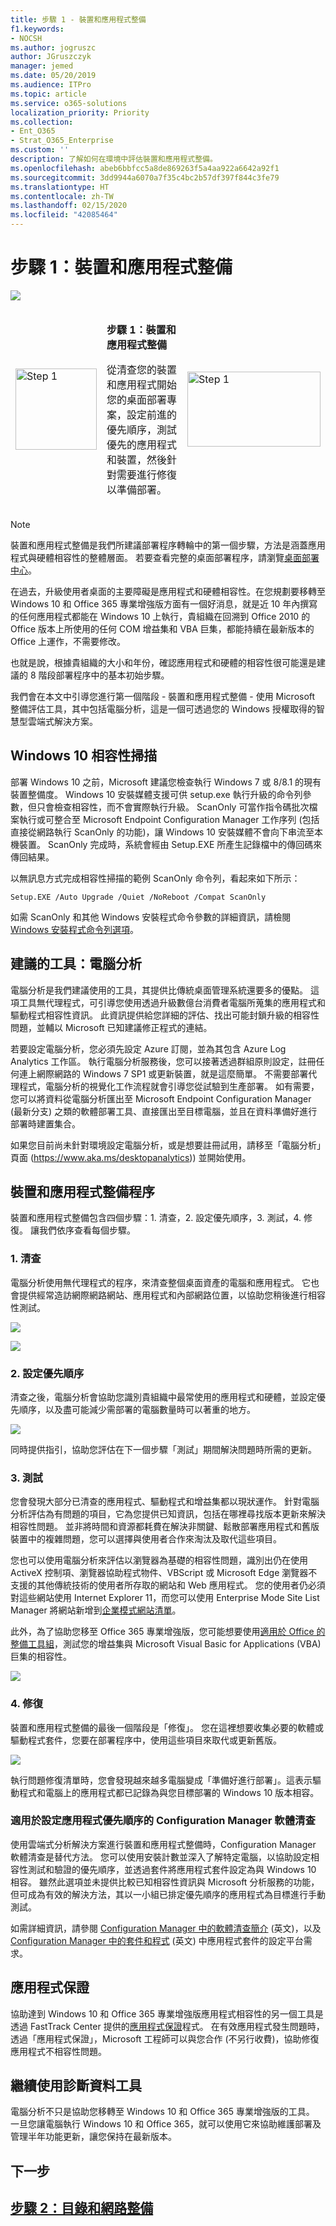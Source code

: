 ```yaml
---
title: 步驟 1 - 裝置和應用程式整備
f1.keywords:
- NOCSH
ms.author: jogruszc
author: JGruszczyk
manager: jemed
ms.date: 05/20/2019
ms.audience: ITPro
ms.topic: article
ms.service: o365-solutions
localization_priority: Priority
ms.collection:
- Ent_O365
- Strat_O365_Enterprise
ms.custom: ''
description: 了解如何在環境中評估裝置和應用程式整備。
ms.openlocfilehash: abeb6bbfcc5a8de869263f5a4aa922a6642a92f1
ms.sourcegitcommit: 3dd9944a6070a7f35c4bc2b57df397f844c3fe79
ms.translationtype: HT
ms.contentlocale: zh-TW
ms.lasthandoff: 02/15/2020
ms.locfileid: "42085464"
---
```

# <a name="step-1-device-and-app-readiness"></a>步驟 1：裝置和應用程式整備

![](../media/step-1-device-and-app-readiness-media/step-1-device-and-app-readiness-media-1.png)

<table>
<thead>
<td><img src="../media/desktop-deployment-center-home-media/desktop-deployment-center-home-media-3.png" alt="Step 1" height="130" width="130" /></td>
<td><p><strong>步驟 1：裝置和應用程式整備</strong></p>
<p>從清查您的裝置和應用程式開始您的桌面部署專案，設定前進的優先順序，測試優先的應用程式和裝置，然後針對需要進行修復以準備部署。</p></td>
<td><a href="https://aka.ms/ddev1" target="_blank"><img src="../media/desktop-deployment-center-home-media/desktop-deployment-center-home-media-14.png" alt="Step 1" height="120" width="213" /></a></td>
</thead>
</table>

>[!NOTE]
>裝置和應用程式整備是我們所建議部署程序轉輪中的第一個步驟，方法是涵蓋應用程式與硬體相容性的整體層面。 若要查看完整的桌面部署程序，請瀏覽[桌面部署中心](https://aka.ms/HowToShift)。
>

在過去，升級使用者桌面的主要障礙是應用程式和硬體相容性。在您規劃要移轉至 Windows 10 和 Office 365 專業增強版方面有一個好消息，就是近 10 年內撰寫的任何應用程式都能在 Windows 10 上執行，貴組織在回溯到 Office 2010 的 Office 版本上所使用的任何 COM 增益集和 VBA 巨集，都能持續在最新版本的 Office 上運作，不需要修改。

也就是說，根據貴組織的大小和年份，確認應用程式和硬體的相容性很可能還是建議的 8 階段部署程序中的基本初始步驟。

我們會在本文中引導您進行第一個階段 - 裝置和應用程式整備 - 使用 Microsoft 整備評估工具，其中包括電腦分析，這是一個可透過您的 Windows 授權取得的智慧型雲端式解決方案。

## <a name="windows-10-compatibility-scan"></a>Windows 10 相容性掃描

部署 Windows 10 之前，Microsoft 建議您檢查執行 Windows 7 或 8/8.1 的現有裝置整備度。 Windows 10 安裝媒體支援可供 setup.exe 執行升級的命令列參數，但只會檢查相容性，而不會實際執行升級。 ScanOnly 可當作指令碼批次檔案執行或可整合至 Microsoft Endpoint Configuration Manager 工作序列 (包括直接從網路執行 ScanOnly 的功能)，讓 Windows 10 安裝媒體不會向下串流至本機裝置。 ScanOnly 完成時，系統會經由 Setup.EXE 所產生記錄檔中的傳回碼來傳回結果。   

以無訊息方式完成相容性掃描的範例 ScanOnly 命令列，看起來如下所示：

    Setup.EXE /Auto Upgrade /Quiet /NoReboot /Compat ScanOnly

如需 ScanOnly 和其他 Windows 安裝程式命令參數的詳細資訊，請檢閱 [Windows 安裝程式命令列選項](https://aka.ms/setupswitches)。

## <a name="recommended-tool-desktop-analytics"></a>建議的工具：電腦分析

電腦分析是我們建議使用的工具，其提供比傳統桌面管理系統還要多的優點。 這項工具無代理程式，可引導您使用透過升級數億台消費者電腦所蒐集的應用程式和驅動程式相容性資訊。 此資訊提供給您詳細的評估、找出可能封鎖升級的相容性問題，並輔以 Microsoft 已知建議修正程式的連結。

若要設定電腦分析，您必須先設定 Azure 訂閱，並為其包含 Azure Log Analytics 工作區。 執行電腦分析服務後，您可以接著透過群組原則設定，註冊任何連上網際網路的 Windows 7 SP1 或更新裝置，就是這麼簡單。 不需要部署代理程式，電腦分析的視覺化工作流程就會引導您從試驗到生產部署。 如有需要，您可以將資料從電腦分析匯出至 Microsoft Endpoint Configuration Manager (最新分支) 之類的軟體部署工具、直接匯出至目標電腦，並且在資料準備好進行部署時建置集合。

如果您目前尚未針對環境設定電腦分析，或是想要註冊試用，請移至「電腦分析」頁面 (https://www.aka.ms/desktopanalytics)) 並開始使用。

## <a name="device-and-app-readiness-process"></a>裝置和應用程式整備程序

裝置和應用程式整備包含四個步驟：1. 清查，2. 設定優先順序，3. 測試，4. 修復。 讓我們依序查看每個步驟。

### <a name="1-inventory"></a>1\. 清查

電腦分析使用無代理程式的程序，來清查整個桌面資產的電腦和應用程式。 它也會提供經常造訪網際網路網站、應用程式和內部網路位置，以協助您稍後進行相容性測試。

![](../media/step-1-device-and-app-readiness-media/step-1-device-and-app-readiness-media-3.png)

![](../media/step-1-device-and-app-readiness-media/step-1-device-and-app-readiness-media-4.png)

### <a name="2-prioritize"></a>2\. 設定優先順序

清查之後，電腦分析會協助您識別貴組織中最常使用的應用程式和硬體，並設定優先順序，以及盡可能減少需部署的電腦數量時可以著重的地方。

![](../media/step-1-device-and-app-readiness-media/step-1-device-and-app-readiness-media-5.png)

同時提供指引，協助您評估在下一個步驟「測試」期間解決問題時所需的更新。

### <a name="3-testing"></a>3\. 測試

您會發現大部分已清查的應用程式、驅動程式和增益集都以現狀運作。 針對電腦分析評估為有問題的項目，它為您提供已知資訊，包括在哪裡尋找版本更新來解決相容性問題。 並非將時間和資源都耗費在解決非關鍵、鬆散部署應用程式和舊版裝置中的複雜問題，您可以選擇與使用者合作來淘汰及取代這些項目。

您也可以使用電腦分析來評估以瀏覽器為基礎的相容性問題，識別出仍在使用 ActiveX 控制項、瀏覽器協助程式物件、VBScript 或 Microsoft Edge 瀏覽器不支援的其他傳統技術的使用者所存取的網站和 Web 應用程式。 您的使用者仍必須對這些網站使用 Internet Explorer 11，而您可以使用 Enterprise Mode Site List Manager 將網站新增到[企業模式網站清單](https://docs.microsoft.com/microsoft-edge/deploy/emie-to-improve-compatibility)。

此外，為了協助您移至 Office 365 專業增強版，您可能想要使用[適用於 Office 的整備工具組](https://docs.microsoft.com/deployoffice/use-the-readiness-toolkit-to-assess-application-compatibility-for-office-365-pro)，測試您的增益集與 Microsoft Visual Basic for Applications (VBA) 巨集的相容性。

![](../media/step-1-device-and-app-readiness-media/step-1-device-and-app-readiness-media-6.png)

### <a name="4-remediation"></a>4\. 修復

裝置和應用程式整備的最後一個階段是「修復」。 您在這裡想要收集必要的軟體或驅動程式套件，您要在部署程序中，使用這些項目來取代或更新舊版。

![](../media/step-1-device-and-app-readiness-media/step-1-device-and-app-readiness-media-7.png)

執行問題修復清單時，您會發現越來越多電腦變成「準備好進行部署」。這表示驅動程式和電腦上的應用程式都已記錄為與您目標部署的 Windows 10 版本相容。

### <a name="configuration-manager-software-inventory-for-application-prioritization"></a>適用於設定應用程式優先順序的 Configuration Manager 軟體清查

使用雲端式分析解決方案進行裝置和應用程式整備時，Configuration Manager 軟體清查是替代方法。 您可以使用安裝計數並深入了解特定電腦，以協助設定相容性測試和驗證的優先順序，並透過套件將應用程式套件設定為與 Windows 10 相容。 雖然此選項並未提供比較已知相容性資訊與 Microsoft 分析服務的功能，但可成為有效的解決方法，其以一小組已排定優先順序的應用程式為目標進行手動測試。 

如需詳細資訊，請參閱 [Configuration Manager 中的軟體清查簡介](https://docs.microsoft.com/configmgr/core/clients/manage/inventory/introduction-to-software-inventory) (英文)，以及 [Configuration Manager 中的套件和程式](https://docs.microsoft.com/configmgr/apps/deploy-use/packages-and-programs) (英文) 中應用程式套件的設定平台需求。


## <a name="app-assure"></a>應用程式保證

協助達到 Windows 10 和 Office 365 專業增強版應用程式相容性的另一個工具是透過 FastTrack Center 提供的[應用程式保證](https://aka.ms/appassure)程式。 在有效應用程式發生問題時，透過「應用程式保證」，Microsoft 工程師可以與您合作 (不另行收費)，協助修復應用程式不相容性問題。

## <a name="continued-use-of-diagnostic-data-tools"></a>繼續使用診斷資料工具

電腦分析不只是協助您移轉至 Windows 10 和 Office 365 專業增強版的工具。 一旦您讓電腦執行 Windows 10 和 Office 365，就可以使用它來協助維護部署及管理半年功能更新，讓您保持在最新版本。

## <a name="next-step"></a>下一步 

## <a name="step-2-directory-and-network-readinesshttpsakamsmdd2"></a>[步驟 2：目錄和網路整備](https://aka.ms/mdd2)
